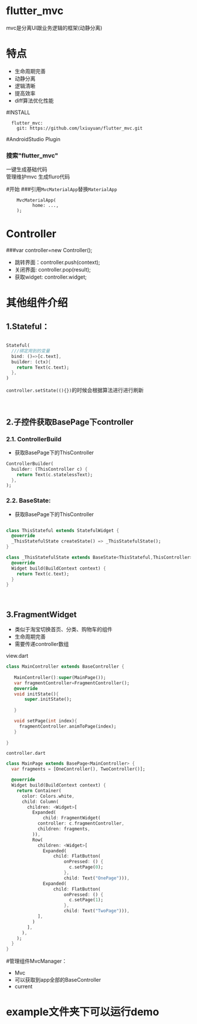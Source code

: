 # flutter_mvc
mvc是分离UI跟业务逻辑的框架(动静分离)<br/>
# 特点
* 生命周期完善
* 动静分离
* 逻辑清晰
* 提高效率
* diff算法优化性能

#INSTALL
```Flutter
  flutter_mvc:
    git: https://github.com/lxiuyuan/flutter_mvc.git
```

#AndroidStudio Plugin
### 搜索"flutter_mvc"
一键生成基础代码  
管理维护mvc
生成fluro代码

#开始
###引用```MvcMaterialApp```替换```MaterialApp```
```
    MvcMaterialApp(
          home: ...,
    );
```

# Controller
###var controller=new Controller();<br/>
* 跳转界面：controller.push(context);
* 关闭界面: controller.pop(result);
* 获取widget: controller.widget;


# 其他组件介绍

## 1.Stateful：

``` Dart

Stateful(
  ///绑定用到的变量
  bind: ()=>[c.text],
  builder: (ctx){
    return Text(c.text);
  },
)
``` 

`controller.setState((){})`的时候会根据算法进行进行刷新<br/>

<br/>

## 2.子控件获取BasePage下controller

### 2.1. ControllerBuild

* 获取BasePage下的ThisController

```Dart
ControllerBuilder(
  builder: (ThisController c) {
    return Text(c.statelessText);
  },
);

```

### 2.2. BaseState:

* 获取BasePage下的ThisController

```Dart

class ThisStateful extends StatefulWidget {
  @override
  _ThisStatefulState createState() => _ThisStatefulState();
}

class _ThisStatefulState extends BaseState<ThisStateful,ThisController> {
  @override
  Widget build(BuildContext context) {
    return Text(c.text);
  }
}

```

<br/>

## 3.FragmentWidget
* 类似于淘宝切换首页、分类、购物车的组件
* 生命周期完善
* 需要传递controller数组<br/>

view.dart

```Dart
class MainController extends BaseController {
   
   MainController():super(MainPage());
   var fragmentController=FragmentController();
   @override
   void initState(){
       super.initState();
       
   }

   void setPage(int index){
     fragmentController.animToPage(index);
   }
   
}
```
`controller.dart`
```Dart
class MainPage extends BasePage<MainController> {
  var fragments = [OneController(), TwoController()];

  @override
  Widget build(BuildContext context) {
    return Container(
      color: Colors.white,
      child: Column(
        children: <Widget>[
          Expanded(
              child: FragmentWidget(
            controller: c.fragmentController,
            children: fragments,
          )),
          Row(
            children: <Widget>[
              Expanded(
                  child: FlatButton(
                      onPressed: () {
                        c.setPage(0);
                      },
                      child: Text("OnePage"))),
              Expanded(
                  child: FlatButton(
                      onPressed: () {
                        c.setPage(1);
                      },
                      child: Text("TwoPage"))),
            ],
          )
        ],
      ),
    );
  }
}

```

#管理组件MvcManager：
* Mvc
* 可以获取到app全部的BaseController
* current

# example文件夹下可以运行demo

